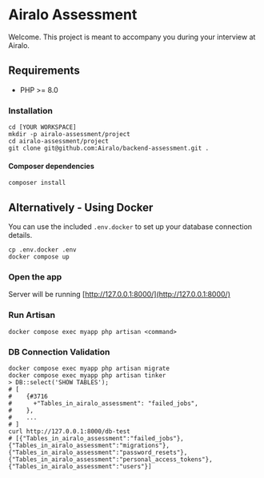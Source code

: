 # Airalo Assessment
Welcome. This project is meant to accompany you during your interview at Airalo.

## Requirements
- PHP >= 8.0

### Installation
```
cd [YOUR WORKSPACE]
mkdir -p airalo-assessment/project   
cd airalo-assessment/project
git clone git@github.com:Airalo/backend-assessment.git .
```

#### Composer dependencies
```
composer install
```

## Alternatively - Using Docker
You can use the included `.env.docker` to set up your database connection details.
```
cp .env.docker .env
docker compose up
```

### Open the app
Server will be running [http://127.0.0.1:8000/](http://127.0.0.1:8000/)

### Run Artisan
```
docker compose exec myapp php artisan <command>
```

### DB Connection Validation

```
docker compose exec myapp php artisan migrate
docker compose exec myapp php artisan tinker
> DB::select('SHOW TABLES');
# [
#    {#3716
#      +"Tables_in_airalo_assessment": "failed_jobs",
#    },
#    ...
# ]
curl http://127.0.0.1:8000/db-test
# [{"Tables_in_airalo_assessment":"failed_jobs"},{"Tables_in_airalo_assessment":"migrations"},{"Tables_in_airalo_assessment":"password_resets"},{"Tables_in_airalo_assessment":"personal_access_tokens"},{"Tables_in_airalo_assessment":"users"}]
```
